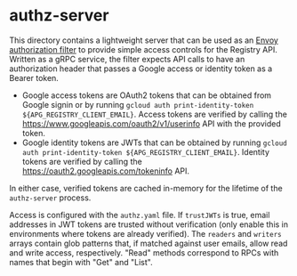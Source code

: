 # authz-server

This directory contains a lightweight server that can be used as an
[Envoy authorization filter](https://www.envoyproxy.io/docs/envoy/latest/configuration/http/http_filters/ext_authz_filter)
to provide simple access controls for the Registry API. Written as a gRPC
service, the filter expects API calls to have an authorization header that
passes a Google access or identity token as a Bearer token.

- Google access tokens are OAuth2 tokens that can be obtained from Google
  signin or by running
  `gcloud auth print-identity-token ${APG_REGISTRY_CLIENT_EMAIL}`. Access
  tokens are verified by calling the
  https://www.googleapis.com/oauth2/v1/userinfo API with the provided token.
- Google identity tokens are JWTs that can be obtained by running
  `gcloud auth print-identity-token ${APG_REGISTRY_CLIENT_EMAIL}`. Identity
  tokens are verified by calling the https://oauth2.googleapis.com/tokeninfo
  API.

In either case, verified tokens are cached in-memory for the lifetime of the
`authz-server` process.

Access is configured with the `authz.yaml` file. If `trustJWTs` is true, email
addresses in JWT tokens are trusted without verification (only enable this in
environments where tokens are already verified). The `readers` and `writers`
arrays contain glob patterns that, if matched against user emails, allow read
and write access, respectively. "Read" methods correspond to RPCs with names
that begin with "Get" and "List".
